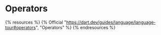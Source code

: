 # Operators

{% resources %}
  {% Official "https://dart.dev/guides/language/language-tour#operators", "Operators" %}
{% endresources %}
